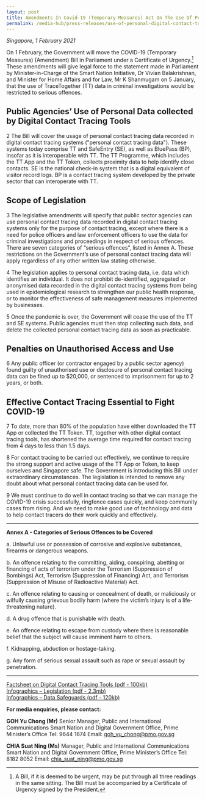 ```yaml
---
layout: post
title: Amendments In Covid-19 (Temporary Measures) Act On The Use Of Personal Digital Contact Tracing Data
permalink: /media-hub/press-releases/use-of-personal-digital-contact-tracing-data.md
---
```


_Singapore, 1 February 2021_

On 1 February, the Government will move the COVID-19 (Temporary Measures) (Amendment) Bill in Parliament under a Certificate of Urgency.[^1] These amendments will give legal force to the statement made in Parliament by Minister-in-Charge of the Smart Nation Initiative, Dr Vivian Balakrishnan, and Minister for Home Affairs and for Law, Mr K Shanmugam on 5 January, that the use of TraceTogether (TT) data in criminal investigations would be restricted to serious offences.

## Public Agencies’ Use of Personal Data collected by Digital Contact Tracing Tools

2 The Bill will cover the usage of personal contact tracing data recorded in digital contact tracing systems ("personal contact tracing data"). These systems today comprise TT and SafeEntry (SE), as well as BluePass (BP), insofar as it is interoperable with TT. The TT Programme, which includes the TT App and the TT Token, collects proximity data to help identify close contacts. SE is the national check-in system that is a digital equivalent of visitor record logs. BP is a contact tracing system developed by the private sector that can interoperate with TT.

## Scope of Legislation

3 The legislative amendments will specify that public sector agencies can use personal contact tracing data recorded in digital contact tracing systems only for the purpose of contact tracing, except where there is a need for police officers and law enforcement officers to use the data for criminal investigations and proceedings in respect of serious offences. There are seven categories of “serious offences”, listed in Annex A. These restrictions on the Government’s use of personal contact tracing data will apply regardless of any other written law stating otherwise.

4 The legislation applies to personal contact tracing data, i.e. data which identifies an individual. It does not prohibit de-identified, aggregated or anonymised data recorded in the digital contact tracing systems from being used in epidemiological research to strengthen our public health response, or to monitor the effectiveness of safe management measures implemented by businesses.

5 Once the pandemic is over, the Government will cease the use of the TT and SE systems. Public agencies must then stop collecting such data, and delete the collected personal contact tracing data as soon as practicable.

## Penalties on Unauthorised Access and Use

6 Any public officer (or contractor engaged by a public sector agency) found guilty of unauthorised use or disclosure of personal contact tracing data can be fined up to $20,000, or sentenced to imprisonment for up to 2 years, or both.

## Effective Contact Tracing Essential to Fight COVID-19

7 To date, more than 80% of the population have either downloaded the TT App or collected the TT Token. TT, together with other digital contact tracing tools, has shortened the average time required for contact tracing from 4 days to less than 1.5 days.

8 For contact tracing to be carried out effectively, we continue to require the strong support and active usage of the TT App or Token, to keep ourselves and Singapore safe. The Government is introducing this Bill under extraordinary circumstances. The legislation is intended to remove any doubt about what personal contact tracing data can be used for.

9 We must continue to do well in contact tracing so that we can manage the COVID-19 crisis successfully, ringfence cases quickly, and keep community cases from rising. And we need to make good use of technology and data to help contact tracers do their work quickly and effectively.

---

**Annex A - Categories of Serious Offences to be Covered**

a.  Unlawful use or possession of corrosive and explosive substances, firearms or dangerous weapons.

b.  An offence relating to the committing, aiding, conspiring, abetting or financing of acts of terrorism under the Terrorism (Suppression of Bombings) Act, Terrorism (Suppression of Financing) Act, and Terrorism (Suppression of Misuse of Radioactive Material) Act.

c.  An offence relating to causing or concealment of death, or maliciously or wilfully causing grievous bodily harm (where the victim’s injury is of a life-threatening nature).

d.  A drug offence that is punishable with death.

e.  An offence relating to escape from custody where there is reasonable belief that the subject will cause imminent harm to others.

f.  Kidnapping, abduction or hostage-taking.

g.  Any form of serious sexual assault such as rape or sexual assault by penetration.

---
[Factsheet on Digital Contact Tracing Tools (pdf - 100kb)](/files/press-releases/2021/factsheet-on-digital-contact-tracing-tools-1-feb.pdf)  
[Infographics – Legislation (pdf - 2.3mb)](/files/press-releases/2021/tt-data-legislation-infographic.pdf)  
[Infographics – Data Safeguards (pdf - 120kb)](/files/press-releases/2021/data-safeguard-infographic.pdf)

**For media enquiries, please contact:**

**GOH Yu Chong (Mr)**
Senior Manager, Public and International Communications
Smart Nation and Digital Government Office, Prime Minister’s Office
Tel: 9644 1674
Email: [goh_yu_chong@pmo.gov.sg](mailto:goh_yu_chong@pmo.gov.sg)

**CHIA Suat Ning (Ms)**
Manager, Public and International Communications
Smart Nation and Digital Government Office, Prime Minister’s Office
Tel: 8182 8052
Email: [chia_suat_ning@pmo.gov.sg](mailto:chia_suat_ning@pmo.gov.sg)

[^1]:  A Bill, if it is deemed to be urgent, may be put through all three readings in the same sitting. The Bill must be accompanied by a Certificate of Urgency signed by the President.
